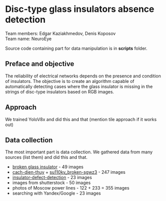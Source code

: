 # Disc-type glass insulators absence detection

Team members: Edgar Kaziakhmedov, Denis Koposov  
Team name: NeuroEye

Source code containing part for data manipulation is in **scripts** folder.  

## Preface and objective

The reliability of electrical networks depends on the presence and condition of insulators. The objective is to create an algorithm capable of automatically detecting cases where the glass insulator is missing in the strings of disc-type insulators based on RGB images.

## Approach

We trained YoloV8x and did this and that (mention tile approach if it works out)

## Data collection

The most important part is data collection. We gathered data from many sources (list them) and did this and that.
- [broken glass insulator](https://universe.roboflow.com/deep-learning-wpmkc/broken-glass-insulator) - 49 images
- [cach-dien-thuy](https://universe.roboflow.com/osu/cach-dien-thuy) + [su110kv_broken-sgwz3](https://universe.roboflow.com/osu/su110kv_broken-sgwz3) - 247 images
- [insulator-defect-detection](https://datasetninja.com/insulator-defect-detection#download) - 23 images
- images from shutterstock - 50 images
- photos of Moscow power lines - 122 + 233 = 355 images
- searching with Yandex/Google - 23 images
